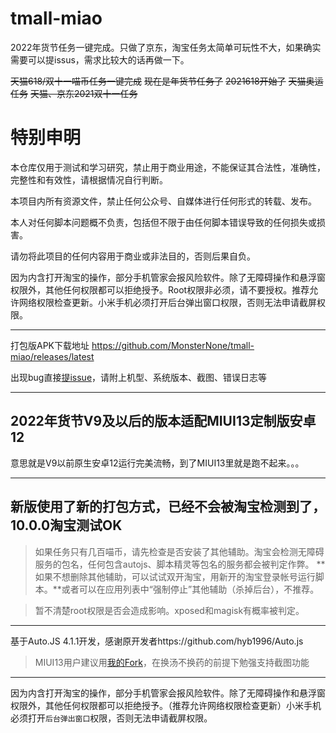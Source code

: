 # tmall-miao
2022年货节任务一键完成。只做了京东，淘宝任务太简单可玩性不大，如果确实需要可以提issus，需求比较大的话再做一下。

~~天猫618/双十一喵币任务一键完成~~ ~~现在是年货节任务了~~ ~~2021618开始了~~ ~~天猫奥运任务~~ ~~天猫、京东2021双十一任务~~

# 特别申明

本仓库仅用于测试和学习研究，禁止用于商业用途，不能保证其合法性，准确性，完整性和有效性，请根据情况自行判断。

本项目内所有资源文件，禁止任何公众号、自媒体进行任何形式的转载、发布。

本人对任何脚本问题概不负责，包括但不限于由任何脚本错误导致的任何损失或损害。

请勿将此项目的任何内容用于商业或非法目的，否则后果自负。

因为内含打开淘宝的操作，部分手机管家会报风险软件。除了无障碍操作和悬浮窗权限外，其他任何权限都可以拒绝授予。Root权限非必须，请不要授权。推荐允许网络权限检查更新。小米手机必须打开后台弹出窗口权限，否则无法申请截屏权限。

---

打包版APK下载地址 https://github.com/MonsterNone/tmall-miao/releases/latest

出现bug直接[提issue](https://github.com/MonsterNone/tmall-miao/issues)，请附上机型、系统版本、截图、错误日志等

---

## 2022年货节V9及以后的版本适配MIUI13定制版安卓12

意思就是V9以前原生安卓12运行完美流畅，到了MIUI13里就是跑不起来。。。

---

## 新版使用了新的打包方式，已经不会被淘宝检测到了，10.0.0淘宝测试OK

> 如果任务只有几百喵币，请先检查是否安装了其他辅助。淘宝会检测无障碍服务的包名，任何包含autojs、脚本精灵等包名的服务都会被判定作弊。
> **如果不想删除其他辅助，可以试试双开淘宝，用新开的淘宝登录帐号运行脚本。**或者可以在应用列表中“强制停止”其他辅助（杀掉后台），不推荐。

> 暂不清楚root权限是否会造成影响。xposed和magisk有概率被判定。

---

基于Auto.JS 4.1.1开发，感谢原开发者https://github.com/hyb1996/Auto.js

> MIUI13用户建议用[我的Fork](https://github.com/MonsterNone/Auto.js/releases/latest)，在换汤不换药的前提下勉强支持截图功能

---

因为内含打开淘宝的操作，部分手机管家会报风险软件。除了无障碍操作和悬浮窗权限外，其他任何权限都可以拒绝授予。（推荐允许网络权限检查更新）小米手机必须打开`后台弹出窗口`权限，否则无法申请截屏权限。
